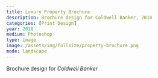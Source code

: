 ```yaml
---
title: Luxury Property Brochure
description: Brochure design for Coldwell Banker, 2018
categories: [Print Design]
year: 2018
medium: Photoshop
type: image
image: /assets/img/fullsize/property-brochure.png
mode: landscape
---
```


Brochure design for *Coldwell Banker*